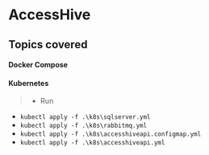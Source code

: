 # AccessHive

## Topics covered

#### Docker Compose
#### Kubernetes
> - Run 
- `kubectl apply -f .\k8s\sqlserver.yml`
- `kubectl apply -f .\k8s\rabbitmq.yml`
- `kubectl apply -f .\k8s\accesshiveapi.configmap.yml`
- `kubectl apply -f .\k8s\accesshiveapi.yml`

